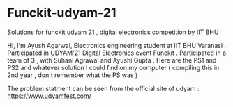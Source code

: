 # Funckit-udyam-21
Solutions for funckit udyam 21 , digital electronics competition by IIT BHU 

Hi, I'm Ayush Agarwal, Electronics engineering student at IIT BHU Varanasi . Participated in UDYAM'21 Digital Electronics event Funckit . Participated in a team of 3 , with Suhani Agrawal and Ayushi Gupta . Here are the PS1 and PS2 and whatever solution I could find on my computer ( compiling this in 2nd year , don't remember what the PS was ) 

The problem statment can be seen from the official site of udyam :
https://www.udyamfest.com/

